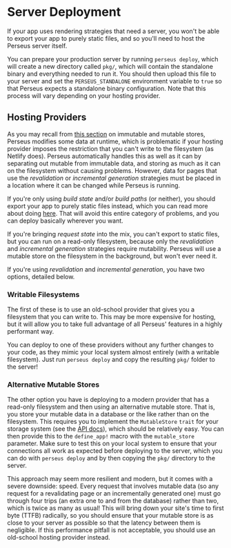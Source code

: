 # Server Deployment

If your app uses rendering strategies that need a server, you won't be able to export your app to purely static files, and so you'll need to host the Perseus server itself.

You can prepare your production server by running `perseus deploy`, which will create a new directory called `pkg/`, which will contain the standalone binary and everything needed to run it. You should then upload this file to your server and set the `PERSEUS_STANDALONE` environment variable to `true` so that Perseus expects a standalone binary configuration. Note that this process will vary depending on your hosting provider.

## Hosting Providers

As you may recall from [this section](../stores.md) on immutable and mutable stores, Perseus modifies some data at runtime, which is problematic if your hosting provider imposes the restriction that you can't write to the filesystem (as Netlify does). Perseus automatically handles this as well as it can by separating out mutable from immutable data, and storing as much as it can on the filesystem without causing problems. However, data for pages that use the *revalidation* or *incremental generation* strategies must be placed in a location where it can be changed while Perseus is running.

If you're only using *build state* and/or *build paths* (or neither), you should export your app to purely static files instead, which you can read more about doing [here](../exporting.md). That will avoid this entire category of problems, and you can deploy basically wherever you want.

If you're bringing *request state* into the mix, you can't export to static files, but you can run on a read-only filesystem, because only the *revalidation* and *incremental generation* strategies require mutability. Perseus will use a mutable store on the filesystem in the background, but won't ever need it.

If you're using *revalidation* and *incremental generation*, you have two options, detailed below.

### Writable Filesystems

The first of these is to use an old-school provider that gives you a filesystem that you can write to. This may be more expensive for hosting, but it will allow you to take full advantage of all Perseus' features in a highly performant way.

You can deploy to one of these providers without any further changes to your code, as they mimic your local system almost entirely (with a writable filesystem). Just run `perseus deploy` and copy the resulting `pkg/` folder to the server!

### Alternative Mutable Stores

The other option you have is deploying to a modern provider that has a read-only filesystem and then using an alternative mutable store. That is, you store your mutable data in a database or the like rather than on the filesystem. This requires you to implement the `MutableStore` `trait` for your storage system (see the [API docs](https://docs.rs/perseus)), which should be relatively easy. You can then provide this to the `define_app!` macro with the `mutable_store` parameter. Make sure to test this on your local system to ensure that your connections all work as expected before deploying to the server, which you can do with `perseus deploy` and by then copying the `pkg/` directory to the server.

This approach may seem more resilient and modern, but it comes with a severe downside: speed. Every request that involves mutable data (so any request for a revalidating page or an incrementally generated one) must go through four trips (an extra one to and from the database) rather than two, which is twice as many as usual! This will bring down your site's time to first byte (TTFB) radically, so you should ensure that your mutable store is as close to your server as possible so that the latency between them is negligible. If this performance pitfall is not acceptable, you should use an old-school hosting provider instead.
